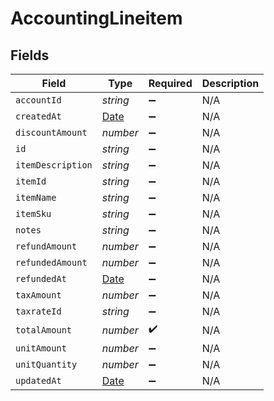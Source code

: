 # AccountingLineitem


## Fields

| Field                                                                                         | Type                                                                                          | Required                                                                                      | Description                                                                                   |
| --------------------------------------------------------------------------------------------- | --------------------------------------------------------------------------------------------- | --------------------------------------------------------------------------------------------- | --------------------------------------------------------------------------------------------- |
| `accountId`                                                                                   | *string*                                                                                      | :heavy_minus_sign:                                                                            | N/A                                                                                           |
| `createdAt`                                                                                   | [Date](https://developer.mozilla.org/en-US/docs/Web/JavaScript/Reference/Global_Objects/Date) | :heavy_minus_sign:                                                                            | N/A                                                                                           |
| `discountAmount`                                                                              | *number*                                                                                      | :heavy_minus_sign:                                                                            | N/A                                                                                           |
| `id`                                                                                          | *string*                                                                                      | :heavy_minus_sign:                                                                            | N/A                                                                                           |
| `itemDescription`                                                                             | *string*                                                                                      | :heavy_minus_sign:                                                                            | N/A                                                                                           |
| `itemId`                                                                                      | *string*                                                                                      | :heavy_minus_sign:                                                                            | N/A                                                                                           |
| `itemName`                                                                                    | *string*                                                                                      | :heavy_minus_sign:                                                                            | N/A                                                                                           |
| `itemSku`                                                                                     | *string*                                                                                      | :heavy_minus_sign:                                                                            | N/A                                                                                           |
| `notes`                                                                                       | *string*                                                                                      | :heavy_minus_sign:                                                                            | N/A                                                                                           |
| `refundAmount`                                                                                | *number*                                                                                      | :heavy_minus_sign:                                                                            | N/A                                                                                           |
| `refundedAmount`                                                                              | *number*                                                                                      | :heavy_minus_sign:                                                                            | N/A                                                                                           |
| `refundedAt`                                                                                  | [Date](https://developer.mozilla.org/en-US/docs/Web/JavaScript/Reference/Global_Objects/Date) | :heavy_minus_sign:                                                                            | N/A                                                                                           |
| `taxAmount`                                                                                   | *number*                                                                                      | :heavy_minus_sign:                                                                            | N/A                                                                                           |
| `taxrateId`                                                                                   | *string*                                                                                      | :heavy_minus_sign:                                                                            | N/A                                                                                           |
| `totalAmount`                                                                                 | *number*                                                                                      | :heavy_check_mark:                                                                            | N/A                                                                                           |
| `unitAmount`                                                                                  | *number*                                                                                      | :heavy_minus_sign:                                                                            | N/A                                                                                           |
| `unitQuantity`                                                                                | *number*                                                                                      | :heavy_minus_sign:                                                                            | N/A                                                                                           |
| `updatedAt`                                                                                   | [Date](https://developer.mozilla.org/en-US/docs/Web/JavaScript/Reference/Global_Objects/Date) | :heavy_minus_sign:                                                                            | N/A                                                                                           |